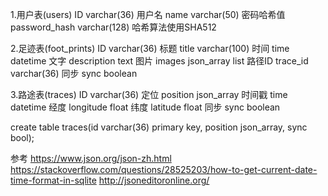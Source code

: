 1.用户表(users)
ID varchar(36)
用户名 name varchar(50)
密码哈希值 password_hash varchar(128) 哈希算法使用SHA512

2.足迹表(foot_prints)
ID varchar(36)
标题 title varchar(100)
时间 time datetime
文字 description text
图片 images json_array list<string>
路径ID trace_id varchar(36)
同步 sync boolean

3.路途表(traces)
ID varchar(36)
定位 position json_array 时间戳 time datetime 经度 longitude float 纬度 latitude float
同步 sync boolean

create table traces(id varchar(36) primary key, position json_array, sync bool);

参考
https://www.json.org/json-zh.html
https://stackoverflow.com/questions/28525203/how-to-get-current-date-time-format-in-sqlite
http://jsoneditoronline.org/
